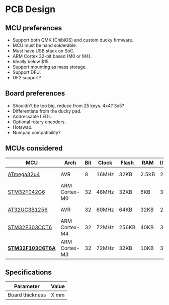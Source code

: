 # PCB Design

## MCU preferences

* Support both QMK (ChibiOS) and custom ducky firmware.
* MCU must be hand solderable.
* Must have USB stack  on SoC.
* ARM Cortex 32-bit based (M0 or M4).
* Ideally below $15.
* Support mounting as mass storage.
* Support DFU.
* UF2 support?

## Board preferences

* Shouldn't be too big, reduce from 25 keys. 4x4? 3x5?
* Differentiate from the ducky pad.
* Addressable LEDs.
* Optional rotary encoders.
* Hotswap.
* Numpad compatibility?

## MCUs considered

| MCU | Arch | Bit | Clock | Flash | RAM | I/O | QMK | USB | Note |
| --- | ---- | --- | ----- | ----- | --- | --- | --- | --- | ---- |
| [ATmega32u4](https://www.microchip.com/wwwproducts/en/ATmega32U4) | AVR | 8 | 16MHz | 32KB | 2.5KB | 26 | x | x | Arduino UNO and baseline for QMK |
| [STM32F042G6](https://www.st.com/content/st_com/en/products/microcontrollers-microprocessors/stm32-32-bit-arm-cortex-mcus/stm32-mainstream-mcus/stm32f0-series/stm32f0x2/stm32f042g6.html) | ARM Cortex-M0 | 32 | 48MHz | 32KB | 6KB | 38 | x | x | Used by duckyPad |
| [AT32UC3B1256](https://www.microchip.com/wwwproducts/en/AT32UC3B1256) | AVR | 32 | 60MHz | 64KB | 32KB | 28 |  | x | Used by USB Rubber Ducky |
| [STM32F303CCT6](https://www.st.com/en/microcontrollers-microprocessors/stm32f303cc.html) | ARM Cortex-M4 | 32 | 72MHz | 256KB | 40KB | 37 | x | x | Used by Proton C |
| __[STM32F103C6T6A](https://www.st.com/en/microcontrollers-microprocessors/stm32f103c6.html)__ | ARM Cortex-M3 | 32 | 72MHz | 32KB | 10KB | 37 | x | x | Pin compatible with STM32F303CCT6 |

## Specifications

| Parameter | Value |
| --------- | ----- |
| Board thickness | X mm |
